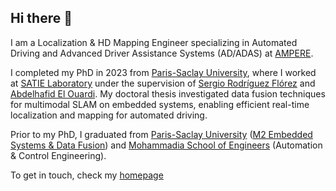 ## Hi there 👋

I am a Localization & HD Mapping Engineer specializing in Automated Driving and Advanced Driver Assistance Systems (AD/ADAS) at [AMPERE](https://www.ampere.cars/). 

I completed my PhD in 2023 from [Paris-Saclay University](https://www.universite-paris-saclay.fr/), where I worked at [SATIE Laboratory](https://satie.ens-paris-saclay.fr/fr) under the supervision of [Sergio Rodríguez Flórez](https://hebergement.universite-paris-saclay.fr/sergio.rodriguez/) and [Abdelhafid El Ouardi](https://scholar.google.fr/citations?user=XeCMgjwAAAAJ&hl=en). My doctoral thesis investigated data fusion techniques for multimodal SLAM on embedded systems, enabling efficient real-time localization and mapping for automated driving.

Prior to my PhD, I graduated from [Paris-Saclay University](https://www.universite-paris-saclay.fr/) ([M2 Embedded Systems & Data Fusion](https://www.universite-paris-saclay.fr/formation/master/electronique-energie-electrique-automatique/m2-systemes-embarques-et-traitement-de-linformation)) and [Mohammadia School of Engineers](https://www.emi.ac.ma/emi/) (Automation & Control Engineering).

To get in touch, check my [homepage](https://mohammedchghaf.github.io/)
